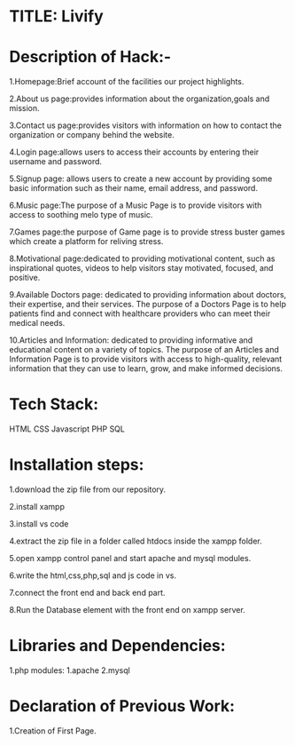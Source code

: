 # TITLE: Livify

# Description of Hack:-
1.Homepage:Brief account of the facilities our project highlights.

2.About us page:provides information about the organization,goals and mission.

3.Contact us page:provides visitors with information on how to contact the organization or company behind the website.

4.Login page:allows users to access their accounts by entering their username and password.

5.Signup page: allows users to create a new account by providing some basic information such as their name, email address, and password.

6.Music page:The purpose of a Music Page is to provide visitors with access to soothing melo type of music.

7.Games page:the purpose of Game page is to provide stress buster games which create a platform for reliving stress.

8.Motivational page:dedicated to providing motivational content, such as inspirational quotes, videos to help visitors stay motivated, focused, and positive.

9.Available Doctors page: dedicated to providing information about doctors, their expertise, and their services. The purpose of a Doctors Page is to help patients find and connect with healthcare providers who can meet their medical needs.

10.Articles and Information: dedicated to providing informative and educational content on a variety of topics. The purpose of an Articles and Information Page is to provide visitors with access to high-quality, relevant information that they can use to learn, grow, and make informed decisions.

# Tech Stack:
HTML
CSS
Javascript
PHP
SQL

# Installation steps:
1.download the zip file from our repository.

2.install xampp

3.install vs code

4.extract the zip file in a folder called htdocs inside the xampp folder.

5.open xampp control panel and start apache and mysql modules.

6.write the html,css,php,sql and js code in vs.

7.connect the front end and back end part.

8.Run the Database element with the front end on xampp server.

# Libraries and Dependencies:
1.php
modules:
1.apache 
2.mysql

# Declaration of Previous Work: 
1.Creation of First Page.
